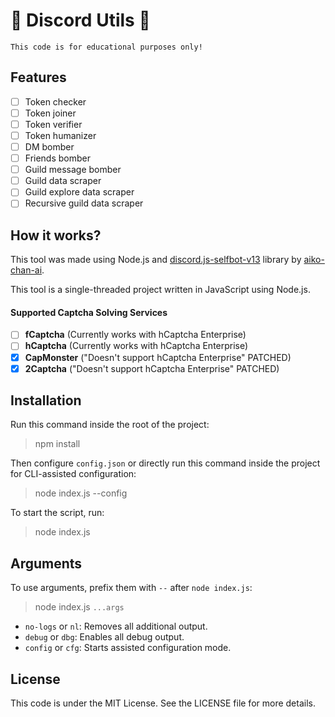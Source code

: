 # 🤖 Discord Utils 🤖

    This code is for educational purposes only!

## Features

- [ ] Token checker
- [ ] Token joiner
- [ ] Token verifier
- [ ] Token humanizer
- [ ] DM bomber
- [ ] Friends bomber
- [ ] Guild message bomber
- [ ] Guild data scraper
- [ ] Guild explore data scraper
- [ ] Recursive guild data scraper

## How it works?

This tool was made using Node.js and [discord.js-selfbot-v13](https://github.com/aiko-chan-ai/discord.js-selfbot-v13) library by [aiko-chan-ai](https://github.com/aiko-chan-ai).

This tool is a single-threaded project written in JavaScript using Node.js.

#### Supported Captcha Solving Services
- [ ] **fCaptcha** (Currently works with hCaptcha Enterprise)
- [ ] **hCaptcha** (Currently works with hCaptcha Enterprise)
- [x] **CapMonster** ("Doesn't support hCaptcha Enterprise" PATCHED)
- [x] **2Captcha** ("Doesn't support hCaptcha Enterprise" PATCHED)

## Installation

Run this command inside the root of the project:

> npm install

Then configure `config.json` or directly run this command inside the project for CLI-assisted configuration:

> node index.js --config

To start the script, run:

> node index.js

## Arguments

To use arguments, prefix them with `--` after `node index.js`:

> node index.js `...args`

- `no-logs` or `nl`: Removes all additional output.
- `debug` or `dbg`: Enables all debug output.
- `config` or `cfg`: Starts assisted configuration mode.

## License

This code is under the MIT License. See the LICENSE file for more details.
